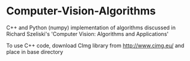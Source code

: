 # Computer-Vision-Algorithms
C++ and Python (numpy) implementation of algorithms discussed in Richard Szeliski's 'Computer Vision: Algorithms and Applications'

To use C++ code, download CImg library from http://www.cimg.eu/ and place in base directory
